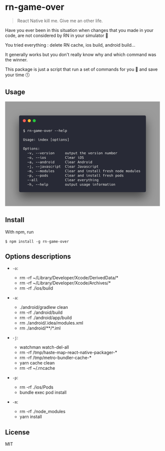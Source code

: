 # rn-game-over

> React Native kill me. Give me an other life.

Have you ever been in this situation when changes that you made in your code, are not considered by RN in your simulator 🧐

You tried everything : delete RN cache, ios build, android build...

It generally works but you don't really know why and which command was the winner.

This package is just a script that run a set of commands for you 🤩 and save your time 🕔

## Usage

![help](doc/help.png)

## Install

With npm, run

```
$ npm install -g rn-game-over
```

## Options descriptions

- `-o`:

  - rm -rf ~/Library/Developer/Xcode/DerivedData/\*
  - rm -rf ~/Library/Developer/Xcode/Archives/\*
  - rm -rf ./ios/build

- `-a`:

  - ./android/gradlew clean
  - rm -rf ./android/build
  - rm -rf ./android/app/build
  - rm ./android/.idea/modules.xml
  - rm ./android/\*\*/\*.iml

- `-j`:

  - watchman watch-del-all
  - rm -rf /tmp/haste-map-react-native-packager-\*
  - rm -rf /tmp/metro-bundler-cache-\*
  - yarn cache clean
  - rm -rf ~/.rncache

- `-p`:

  - rm -rf ./ios/Pods
  - bundle exec pod install

- `-m`:
  - rm -rf ./node_modules
  - yarn install

## License

MIT
